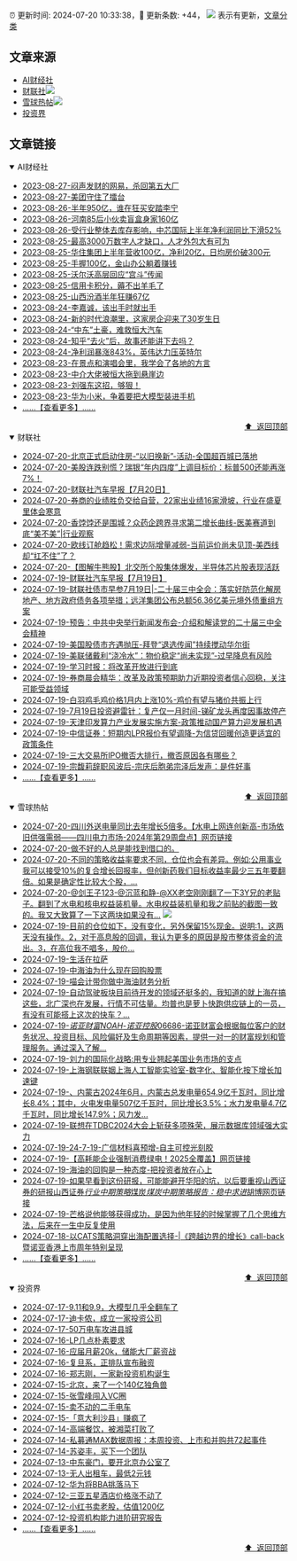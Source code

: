##

:alarm_clock: 更新时间: 2024-07-20 10:33:38，:rocket: 更新条数: +44， ![](/assets/dot.png) 表示有更新，[文章分类](/TAGS.md)

## 文章来源

- [AI财经社](#ai财经社)  
- [财联社](#财联社)![](/assets/dot.png)   
- [雪球热帖](#雪球热帖)![](/assets/dot.png)   
- [投资界](#投资界)  

## 文章链接

<details open>
<summary id="ai财经社">
 AI财经社
</summary>


- [2023-08-27-闷声发财的网易，杀回第五大厂](https://www.aicaijing.com.cn/article/18610)  
- [2023-08-27-美团守住了擂台](https://www.aicaijing.com.cn/article/18611)  
- [2023-08-26-半年950亿，谁在狂买安踏李宁](https://www.aicaijing.com.cn/article/18607)  
- [2023-08-26-河南85后小伙卖盲盒身家160亿](https://www.aicaijing.com.cn/article/18608)  
- [2023-08-26-受行业整体去库存影响，中芯国际上半年净利润同比下滑52%](https://www.aicaijing.com.cn/article/18609)  
- [2023-08-25-最高3000万数字人才缺口，人才外包大有可为](https://www.aicaijing.com.cn/article/18601)  
- [2023-08-25-华住集团上半年营收100亿，净利20亿，日均房价破300元](https://www.aicaijing.com.cn/article/18602)  
- [2023-08-25-手握100亿，金山办公躺着赚钱](https://www.aicaijing.com.cn/article/18603)  
- [2023-08-25-沃尔沃高层回应“宫斗”传闻](https://www.aicaijing.com.cn/article/18604)  
- [2023-08-25-信用卡积分，薅不出羊毛了](https://www.aicaijing.com.cn/article/18605)  
- [2023-08-25-山西汾酒半年狂赚67亿](https://www.aicaijing.com.cn/article/18606)  
- [2023-08-24-李嘉诚，该出手时就出手](https://www.aicaijing.com.cn/article/18596)  
- [2023-08-24-新的时代浪潮里，这家房企迎来了30岁生日](https://www.aicaijing.com.cn/article/18597)  
- [2023-08-24-“中东”土豪，难救恒大汽车](https://www.aicaijing.com.cn/article/18598)  
- [2023-08-24-知乎“去火”后，故事还能讲下去吗？](https://www.aicaijing.com.cn/article/18599)  
- [2023-08-24-净利润暴涨843%，英伟达力压英特尔](https://www.aicaijing.com.cn/article/18600)  
- [2023-08-23-在景点和演唱会里，我学会了各地的方言](https://www.aicaijing.com.cn/article/18591)  
- [2023-08-23-中介大佬被恒大拖到悬崖边](https://www.aicaijing.com.cn/article/18592)  
- [2023-08-23-刘强东这招，够狠！](https://www.aicaijing.com.cn/article/18593)  
- [2023-08-23-华为小米，争着要把大模型装进手机](https://www.aicaijing.com.cn/article/18594)  
- [......【查看更多】......](/details/AI财经社.md)

<div align="right"><a href="#文章来源">⬆ &nbsp;返回顶部</a></div>
</details>

<details open>
<summary id="财联社">
 财联社
</summary>


- [2024-07-20-北京正式启动住房-“以旧换新”-活动-全国超百城已落地](https://www.cls.cn/detail/1739432)  
- [2024-07-20-美股连跌别慌？瑞银“年内四度”上调目标价：标普500还能再涨7%！](https://www.cls.cn/detail/1739386)  
- [2024-07-20-财联社汽车早报【7月20日】](https://www.cls.cn/detail/1739360)  
- [2024-07-20-券商的业绩胜负交给自营，22家出业绩16家滑坡，行业在盛夏里体会寒意](https://www.cls.cn/detail/1739377)  
- [2024-07-20-香饽饽还是围城？众药企跨界寻求第二增长曲线-医美赛道到底“美不美”|行业观察](https://www.cls.cn/detail/1739396)  
- [2024-07-20-欧线订舱趋松！需求边际增量减弱-当前运价尚未见顶-美西线却“扛不住”了？](https://www.cls.cn/detail/1739421)  
- [2024-07-20-【图解牛熊股】北交所个股集体爆发，半导体芯片股表现活跃](https://www.cls.cn/detail/1739445)  
- [2024-07-19-财联社汽车早报【7月19日】](https://www.cls.cn/detail/1738238)  
- [2024-07-19-财联社债市早参7月19日|-二十届三中全会：落实好防范化解房地产、地方政府债务各项举措；远洋集团公布总额56.36亿美元境外债重组方案](https://www.cls.cn/detail/1738220)  
- [2024-07-19-预告：中共中央举行新闻发布会-介绍和解读党的二十届三中全会精神](https://www.cls.cn/detail/1738274)  
- [2024-07-19-美国股债市齐遇抛压-拜登“退选传闻”持续搅动华尔街](https://www.cls.cn/detail/1738250)  
- [2024-07-19-美联储戴利“浇冷水”：物价稳定“尚未实现”-过早降息有风险](https://www.cls.cn/detail/1738235)  
- [2024-07-19-学习时报：将改革开放进行到底](https://www.cls.cn/detail/1738189)  
- [2024-07-19-券商晨会精华：改革及政策预期助力近期投资者信心回稳，关注可能受益领域](https://www.cls.cn/detail/1738203)  
- [2024-07-19-白羽鸡毛鸡价格1月内上涨10%-鸡价有望与猪价共振上行](https://www.cls.cn/detail/1738172)  
- [2024-07-19-7月19日投资避雷针：复产仅一月时间-锑矿龙头再度因事故停产](https://www.cls.cn/detail/1738204)  
- [2024-07-19-天津印发算力产业发展实施方案-政策推动国产算力迎发展机遇](https://www.cls.cn/detail/1738180)  
- [2024-07-19-中信证券：短期内LPR报价有望调降-为信贷回暖创造更适宜的政策条件](https://www.cls.cn/detail/1738211)  
- [2024-07-19-三大交易所IPO撤否大排行，撤否原因各有哪些？](https://www.cls.cn/detail/1738324)  
- [2024-07-19-宗馥莉辞职风波后-宗庆后胞弟宗泽后发声：是件好事](https://www.cls.cn/detail/1738352)  
- [......【查看更多】......](/details/财联社.md)

<div align="right"><a href="#文章来源">⬆ &nbsp;返回顶部</a></div>
</details>

<details open>
<summary id="雪球热帖">
 雪球热帖
</summary>


- [2024-07-20-四川外送电量同比去年增长5倍多。【水电上网连创新高-市场依旧供强需弱——四川电力市场-2024年第29周盘点】网页链接](https://xueqiu.com/2241249492/298180824)  
- [2024-07-20-做不好的人总是能找到借口的。](https://xueqiu.com/1247347556/298189310)  
- [2024-07-20-不同的策略收益率要求不同，仓位也会有差异。例如:公用事业我可以接受10%的复合增长回报率，但创新药我们目标收益率最少三五年要翻倍。如果是确定性比较大个股，...](https://xueqiu.com/9742512811/298191891)  
- [2024-07-20-@剑王子123-@沉蓝和静-@XX老空刚刚翻了一下3Y兄的老贴子。翻到了水电和核电权益装机量。水电权益装机量和我之前贴的截图一致的。我又大致算了一下这两块如果没有...](https://xueqiu.com/9363107434/298207985) ![](/assets/new.png)  
- [2024-07-19-目前的仓位如下，没有变化，另外保留15%现金。说明:1，这两天没有操作。2，对于高息股的回调，我认为更多的原因是股市整体资金的流出。3，在高位我不唱多，股价...](https://xueqiu.com/7123126150/298157378)  
- [2024-07-19-生活在拉萨](https://xueqiu.com/6038415265/298155855)  
- [2024-07-19-中海油为什么现在回购股票](https://xueqiu.com/6308001210/298180259)  
- [2024-07-19-喵会计带你做中海油财务分析](https://xueqiu.com/1490292536/298121731)  
- [2024-07-19-自动驾驶板块目前待开发的领域还挺多的，我知道的就上海在搞这些，北广深也在发展，行情不可估量。均普也是萝卜快跑供应链上的一员，有没有可能搭上这次的快车？...](https://xueqiu.com/7207279964/298080792)  
- [2024-07-19-$诺亚财富NOAH$-$诺亚控股06686$-诺亚财富会根据每位客户的财务状况、投资目标、风险偏好及生命周期等因素，提供一对一的财富规划和管理服务。通过深入了解...](https://xueqiu.com/5404882558/298063520)  
- [2024-07-19-刘力的国际化战略:用专业翘起美国业务市场的支点](https://xueqiu.com/9245216246/298098894)  
- [2024-07-19-上海钢联联姻上海人工智能实验室-数字化、智能化按下增长加速键](https://xueqiu.com/9890036290/298092816)  
- [2024-07-19-、内蒙古2024年6月，内蒙古总发电量654.9亿千瓦时，同比增长8.4%；其中，火电发电量507亿千瓦时，同比增长3.5%；水力发电量4.7亿千瓦时，同比增长147.9%；风力发...](https://xueqiu.com/2241249492/298043648)  
- [2024-07-19-联想在TDBC2024大会上斩获多项殊荣，展示数据库领域强大实力](https://xueqiu.com/6536409151/298066863)  
- [2024-07-19-24-7-19-广信材料喜预增-自主可控光刻胶](https://xueqiu.com/8772786299/298118077)  
- [2024-07-19-【高耗能企业强制消费绿电！2025全覆盖】网页链接](https://xueqiu.com/2241249492/298160045)  
- [2024-07-19-海油的回购是一种态度-把投资者放在心上](https://xueqiu.com/8893943149/298151873)  
- [2024-07-19-如果早看到这份研报，可能能避开华阳的坑，以后要重视山西证券的研报山西证券*行业中期策略*煤炭*煤炭中期策略报告：稳中求进*胡博网页链接](https://xueqiu.com/9618213450/298132922)  
- [2024-07-19-芒格说他能够获得成功，是因为他年轻的时候掌握了几个思维方法，后来在一生中反复使用](https://xueqiu.com/2524803655/298178542)  
- [2024-07-18-以CATS策略洞穿出海配置选择-|《跨越边界的增长》call-back暨诺亚香港上市周年特别呈现](https://xueqiu.com/7181466430/297952553)  
- [......【查看更多】......](/details/雪球热帖.md)

<div align="right"><a href="#文章来源">⬆ &nbsp;返回顶部</a></div>
</details>

<details open>
<summary id="投资界">
 投资界
</summary>


- [2024-07-17-9.11和9.9，大模型几乎全翻车了](https://posts.careerengine.us/p/6697778c44726b29bffa3a09)  
- [2024-07-17-迪卡侬，成立一家投资公司](https://posts.careerengine.us/p/6697778c44726b29bffa3a01)  
- [2024-07-17-50万电车攻进县城](https://posts.careerengine.us/p/6697779c831e1d29eea44253)  
- [2024-07-16-LP几点朴素要求](https://posts.careerengine.us/p/669636a8720ed522248054dc)  
- [2024-07-16-应届月薪20k，储能大厂薪资战](https://posts.careerengine.us/p/669636a8720ed522248054d4)  
- [2024-07-16-复旦系，正排队宣布融资](https://posts.careerengine.us/p/66963699cb38e136a496986c)  
- [2024-07-16-郑志刚，一家新投资机构诞生](https://posts.careerengine.us/p/66963699cb38e136a4969874)  
- [2024-07-15-北京，来了一个140亿独角兽](https://posts.careerengine.us/p/6694db59a0c3ac562b61f9af)  
- [2024-07-15-张雪峰闯入VC圈](https://posts.careerengine.us/p/6694db59a0c3ac562b61f9b7)  
- [2024-07-15-卖不动的二手电车](https://posts.careerengine.us/p/6694db6836b2f1565d9b541a)  
- [2024-07-15-「意大利沙县」赚疯了](https://posts.careerengine.us/p/6694db6836b2f1565d9b5422)  
- [2024-07-14-高端餐饮，被湘菜打败了](https://posts.careerengine.us/p/6693862333c6e710d0bf9dc4)  
- [2024-07-14-私募通MAX数据周报：本周投资、上市和并购共72起事件](https://posts.careerengine.us/p/6693862333c6e710d0bf9dcc)  
- [2024-07-14-苏姿丰，买下一个团队](https://posts.careerengine.us/p/6693861481427510b2b9c123)  
- [2024-07-13-中东豪门，要开北京办公室了](https://posts.careerengine.us/p/66922794a876f80d113b51fe)  
- [2024-07-13-无人出租车，最低2元钱](https://posts.careerengine.us/p/669227b82202ae0dfac5d713)  
- [2024-07-12-华为将BBA挑落马下](https://posts.careerengine.us/p/6690a6c68082df14ead7eaac)  
- [2024-07-12-三亚五星酒店价格涨不动了](https://posts.careerengine.us/p/6690a6c68082df14ead7eaa4)  
- [2024-07-12-小红书卖老股，估值1200亿](https://posts.careerengine.us/p/6690a6b756b00014bcc00e8f)  
- [2024-07-12-投资机构能力进阶研究报告](https://posts.careerengine.us/p/6690a6b756b00014bcc00e87)  
- [......【查看更多】......](/details/投资界.md)

<div align="right"><a href="#文章来源">⬆ &nbsp;返回顶部</a></div>
</details>
